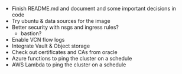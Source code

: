 * Finish README.md and document and some important decisions in code
* Try ubuntu & data sources for the image
* Better security with nsgs and ingress rules?
    * bastion?
* Enable VCN flow logs
* Integrate Vault & Object storage
* Check out certificates and CAs from oracle
* Azure functions to ping the cluster on a schedule
* AWS Lambda to ping the cluster on a schedule